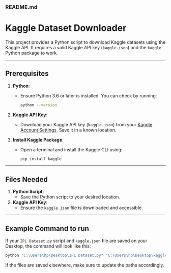 ### README.md

# Kaggle Dataset Downloader

This project provides a Python script to download Kaggle datasets using the Kaggle API. It requires a valid Kaggle API key (`kaggle.json`) and the `kaggle` Python package to work.

---

## Prerequisites

1. **Python**:
   - Ensure Python 3.6 or later is installed. You can check by running:
     ```bash
     python --version
     ```

2. **Kaggle API Key**:
   - Download your Kaggle API key (`kaggle.json`) from your [Kaggle Account Settings](https://www.kaggle.com/account). Save it in a known location.

3. **Install Kaggle Package**:
   - Open a terminal and install the Kaggle CLI using:
     ```bash
     pip install kaggle
     ```

---

## Files Needed

1. **Python Script**:
   - Save the Python script to your desired location.
2. **Kaggle API Key**:
   - Ensure the `kaggle.json` file is downloaded and accessible. 

---

## Example Command to run 

If your `IPL Dataset.py` script and `kaggle.json` file are saved on your Desktop, the command will look like this:
```bash
python "C:\Users\hp\Desktop\IPL Dataset.py" "C:\Users\hp\Desktop\kaggle.json"
```

If the files are saved elsewhere, make sure to update the paths accordingly.
